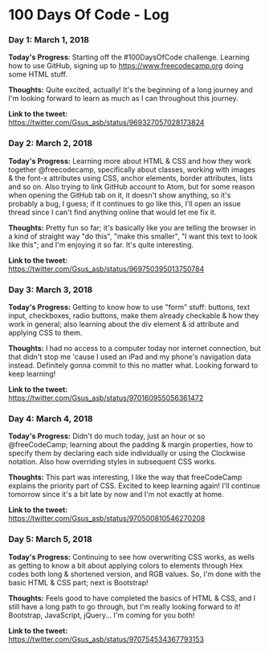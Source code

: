 # 100 Days Of Code - Log

### Day 1: March 1, 2018

**Today's Progress**: Starting off the #100DaysOfCode challenge. Learning how to use GitHub, signing up to https://www.freecodecamp.org doing some HTML stuff.

**Thoughts:** Quite excited, actually! It's the beginning of a long journey and I'm looking forward to learn as much as I can throughout this journey.

**Link to the tweet:** https://twitter.com/Gsus_asb/status/969327057028173824

### Day 2: March 2, 2018

**Today's Progress:** Learning more about HTML & CSS and how they work together @freecodecamp, specifically about classes, working with images & the font-x attributes using CSS, anchor elements, border attributes, lists and so on. Also trying to link GitHub account to Atom, but for some reason when opening the GitHub tab on it, it doesn't show anything, so it's probably a bug, I guess; if it continues to go like this, I'll open an issue thread since I can't find anything online that would let me fix it.
 
**Thoughts:** Pretty fun so far; it's basically like you are telling the browser in a kind of straight way "do this", "make this smaller", "I want this text to look like this"; and I'm enjoying it so far. It's quite interesting.

**Link to the tweet:** https://twitter.com/Gsus_asb/status/969750395013750784

### Day 3: March 3, 2018

**Today's Progress:** Getting to know how to use "form" stuff: buttons, text input, checkboxes, radio buttons, make them already checkable & how they work in general; also learning about the div element & id attribute and applying CSS to them.

**Thoughts:** I had no access to a computer today nor internet connection, but that didn't stop me 'cause I used an iPad and my phone's navigation data instead. Definitely gonna commit to this no matter what. Looking forward to keep learning!

**Link to the tweet:** https://twitter.com/Gsus_asb/status/970160955056361472

### Day 4: March 4, 2018 

**Today's Progress:** Didn't do much today, just an hour or so @freeCodeCamp; learning about the padding & margin properties, how to specify them by declaring each side individually or using the Clockwise notation. Also how overriding styles in subsequent CSS works. 

**Thoughts:** This part was interesting, I like the way that freeCodeCamp explains the priority part of CSS. Excited to keep learning again! I'll continue tomorrow since it's a bit late by now and I'm not exactly at home. 

**Link to the tweet:** https://twitter.com/Gsus_asb/status/970500810546270208

### Day 5: March 5, 2018

**Today's Progress:** Continuing to see how overwriting CSS works, as wells as getting to know a bit about applying colors to elements through Hex codes both long & shortened version, and RGB values. So, I'm done with the basic HTML & CSS part; next is Bootstrap!

**Thoughts:** Feels good to have completed the basics of HTML & CSS, and I still have a long path to go through, but I'm really looking forward to it! Bootstrap, JavaScript, jQuery... I'm coming for you both!

**Link to the tweet:** https://twitter.com/Gsus_asb/status/970754534367793153
